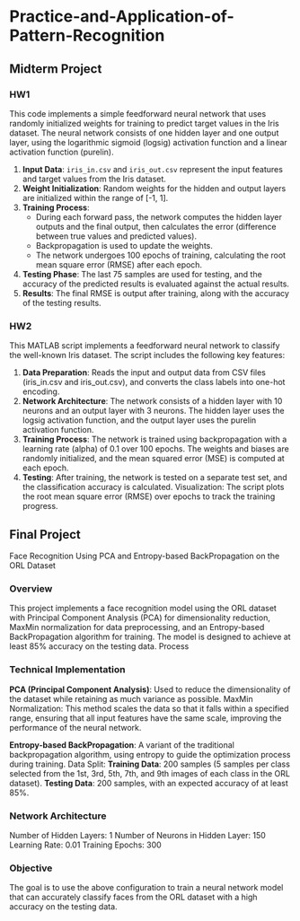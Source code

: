 # Practice-and-Application-of-Pattern-Recognition
## Midterm Project
### HW1
This code implements a simple feedforward neural network that uses randomly initialized weights for training to predict target values in the Iris dataset. The neural network consists of one hidden layer and one output layer, using the logarithmic sigmoid (logsig) activation function and a linear activation function (purelin).

1. **Input Data**: `iris_in.csv` and `iris_out.csv` represent the input features and target values from the Iris dataset.
2. **Weight Initialization**: Random weights for the hidden and output layers are initialized within the range of [-1, 1].
3. **Training Process**: 
   - During each forward pass, the network computes the hidden layer outputs and the final output, then calculates the error (difference between true values and predicted values).
   - Backpropagation is used to update the weights.
   - The network undergoes 100 epochs of training, calculating the root mean square error (RMSE) after each epoch.
4. **Testing Phase**: The last 75 samples are used for testing, and the accuracy of the predicted results is evaluated against the actual results.
5. **Results**: The final RMSE is output after training, along with the accuracy of the testing results.

### HW2
This MATLAB script implements a feedforward neural network to classify the well-known Iris dataset. The script includes the following key features:

1. **Data Preparation**: Reads the input and output data from CSV files (iris_in.csv and iris_out.csv), and converts the class labels into one-hot encoding.
2. **Network Architecture**: The network consists of a hidden layer with 10 neurons and an output layer with 3 neurons. The hidden layer uses the logsig activation function, and the output layer uses the purelin activation function.
3. **Training Process**:  The network is trained using backpropagation with a learning rate (alpha) of 0.1 over 100 epochs. The weights and biases are randomly initialized, and the   mean squared error (MSE) is computed at each epoch.
4. **Testing**: After training, the network is tested on a separate test set, and the classification accuracy is calculated.
Visualization: The script plots the root mean square error (RMSE) over epochs to track the training progress.

## Final Project
Face Recognition Using PCA and Entropy-based BackPropagation on the ORL Dataset

### Overview

This project implements a face recognition model using the ORL dataset with Principal Component Analysis (PCA) for dimensionality reduction, MaxMin normalization for data preprocessing, and an Entropy-based BackPropagation algorithm for training. The model is designed to achieve at least 85% accuracy on the testing data.
Process

### Technical Implementation

**PCA (Principal Component Analysis)**: Used to reduce the dimensionality of the dataset while retaining as much variance as possible.
MaxMin Normalization: This method scales the data so that it falls within a specified range, ensuring that all input features have the same scale, improving the performance of the neural network.

**Entropy-based BackPropagation**: A variant of the traditional backpropagation algorithm, using entropy to guide the optimization process during training.
Data Split:
**Training Data**: 200 samples (5 samples per class selected from the 1st, 3rd, 5th, 7th, and 9th images of each class in the ORL dataset).
**Testing Data**: 200 samples, with an expected accuracy of at least 85%.

### Network Architecture

Number of Hidden Layers: 1
Number of Neurons in Hidden Layer: 150
Learning Rate: 0.01
Training Epochs: 300

### Objective

The goal is to use the above configuration to train a neural network model that can accurately classify faces from the ORL dataset with a high accuracy on the testing data.
